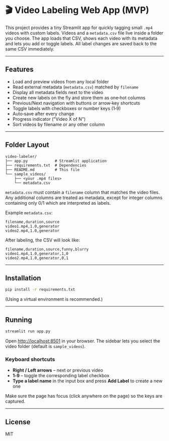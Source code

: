 # 🎬 Video Labeling Web App (MVP)

This project provides a tiny Streamlit app for quickly tagging small `.mp4` videos with custom labels. Videos and a `metadata.csv` file live inside a folder you choose. The app loads that CSV, shows each video with its metadata and lets you add or toggle labels. All label changes are saved back to the same CSV immediately.

---

## Features

- Load and preview videos from any local folder
- Read external metadata (`metadata.csv`) matched by `filename`
- Display all metadata fields next to the video
- Create new labels on the fly and store them as one‑hot columns
- Previous/Next navigation with buttons or arrow‑key shortcuts
- Toggle labels with checkboxes or number keys (1‑9)
- Auto‑save after every change
- Progress indicator ("Video X of N")
- Sort videos by filename or any other column

---

## Folder Layout

```
video-labeler/
├── app.py            # Streamlit application
├── requirements.txt  # Dependencies
├── README.md         # This file
└── sample_videos/
    ├── <your .mp4 files>
    └── metadata.csv
```

`metadata.csv` must contain a `filename` column that matches the video files. Any additional columns are treated as metadata, except for integer columns containing only 0/1 which are interpreted as labels.

Example `metadata.csv`:

```csv
filename,duration,source
video1.mp4,1.0,generator
video2.mp4,1.0,generator
```

After labeling, the CSV will look like:

```csv
filename,duration,source,funny,blurry
video1.mp4,1.0,generator,1,0
video2.mp4,1.0,generator,0,1
```

---

## Installation

```bash
pip install -r requirements.txt
```

(Using a virtual environment is recommended.)

---

## Running

```bash
streamlit run app.py
```

Open <http://localhost:8501> in your browser. The sidebar lets you select the video folder (default is `sample_videos`).

### Keyboard shortcuts

- **Right / Left arrows** – next or previous video
- **1‑9** – toggle the corresponding label checkbox
- **Type a label name** in the input box and press **Add Label** to create a new one

Make sure the page has focus (click anywhere on the page) so the keys are captured.

---

## License

MIT
